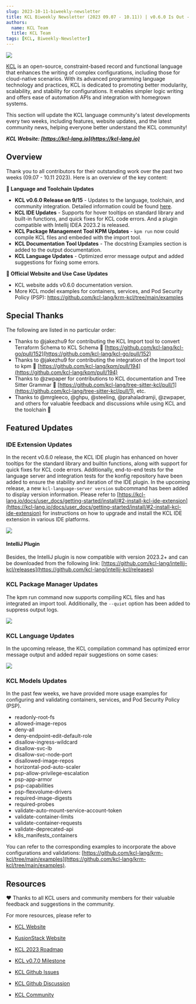 ```yaml
---
slug: 2023-10-11-biweekly-newsletter
title: KCL Biweekly Newsletter (2023 09.07 - 10.11)) | v0.6.0 Is Out - Enhancement on IDE Extensions and Package Management!
authors:
  name: KCL Team
  title: KCL Team
tags: [KCL, Biweekly-Newsletter]
---
```


![](/img/biweekly-newsletter.png)

[KCL](https://github.com/kcl-lang) is an open-source, constraint-based record and functional language that enhances the writing of complex configurations, including those for cloud-native scenarios. With its advanced programming language technology and practices, KCL is dedicated to promoting better modularity, scalability, and stability for configurations. It enables simpler logic writing and offers ease of automation APIs and integration with homegrown systems.

This section will update the KCL language community's latest developments every two weeks, including features, website updates, and the latest community news, helping everyone better understand the KCL community!

***KCL Website: [https://kcl-lang.io](https://kcl-lang.io)***

## Overview

Thank you to all contributors for their outstanding work over the past two weeks (09.07 - 10.11 2023). Here is an overview of the key content:

**🔧 Language and Toolchain Updates**

- **KCL v0.6.0 Release on 9/15** - Updates to the language, toolchain, and community integration. Detailed information could be found [here](/blog/2023-09-15-kcl-0.6.0-release/index.md).
- **KCL IDE Updates** - Supports for hover tooltips on standard library and built-in functions, and quick fixes for KCL code errors. And a plugin compatible with Intellij IDEA 2023.2 is released.
- **KCL Package Management Tool KPM Updates** - `kpm run` now could compile KCL files and embeded with the import tool.
- **KCL Documentation Tool Updates** - The docstring Examples section is added to the output documentation.
- **KCL Language Updates** - Optimized error message output and added suggestions for fixing some errors.

**📰 Official Website and Use Case Updates**

- KCL website adds v0.6.0 documentation version.
- More KCL model examples for containers, services, and Pod Security Policy (PSP): https://github.com/kcl-lang/krm-kcl/tree/main/examples

## Special Thanks

The following are listed in no particular order:

+ Thanks to @jakezhu9 for contributing the KCL Import tool to convert Terraform Schema to KCL Schema 🙌 [https://github.com/kcl-lang/kcl-go/pull/152](https://github.com/kcl-lang/kcl-go/pull/152)
+ Thanks to @jakezhu9 for contributing the integration of the Import tool to kpm 🙌 [https://github.com/kcl-lang/kpm/pull/194](https://github.com/kcl-lang/kpm/pull/194)
+ Thanks to @zwpaper for contributions to KCL documentation and Tree Sitter Grammar 🙌 [https://github.com/kcl-lang/tree-sitter-kcl/pull/1](https://github.com/kcl-lang/tree-sitter-kcl/pull/1), etc.
+ Thanks to @mrgleeco, @ghpu, @steeling, @prahaladramji, @zwpaper, and others for valuable feedback and discussions while using KCL and the toolchain 🙌

## Featured Updates

### IDE Extension Updates

In the recent v0.6.0 release, the KCL IDE plugin has enhanced on hover tooltips for the standard library and builtin functions, along with support for quick fixes for KCL code errors. Additionally, end-to-end tests for the language server and integration tests for the konfig repository have been added to ensure the stability and iteration of the IDE plugin. In the upcoming release, a new `kcl-language-server version` subcommand has been added to display version information. Please refer to [https://kcl-lang.io/docs/user_docs/getting-started/install/#2-install-kcl-ide-extension](https://kcl-lang.io/docs/user_docs/getting-started/install/#2-install-kcl-ide-extension) for instructions on how to upgrade and install the KCL IDE extension in various IDE platforms.

![](/img/docs/tools/Ide/vs-code/hover-built-in.png)

#### IntelliJ Plugin

Besides, the IntelliJ plugin is now compatible with version 2023.2+ and can be downloaded from the following link: [https://github.com/kcl-lang/intellij-kcl/releases](https://github.com/kcl-lang/intellij-kcl/releases)


### KCL Package Manager Updates

The kpm run command now supports compiling KCL files and has integrated an import tool. Additionally, the `--quiet` option has been added to suppress output logs.

![](/img/docs/tools/kpm/kpm-run-file.png)

### KCL Language Updates

In the upcoming release, the KCL compilation command has optimized error message output and added repair suggestions on some cases:

![](/img/blog/2023-10-11-kcl-biweekly-newsletter/error-suggestion.png)

### KCL Models Updates

In the past few weeks, we have provided more usage examples for configuring and validating containers, services, and Pod Security Policy (PSP). 

+ readonly-root-fs
+ allowed-image-repos
+ deny-all
+ deny-endpoint-edit-default-role
+ disallow-ingress-wildcard
+ disallow-svc-lb
+ disallow-svc-node-port
+ disallowed-image-repos
+ horizontal-pod-auto-scaler
+ psp-allow-privilege-escalation
+ psp-app-armor
+ psp-capabilities
+ psp-flexvolume-drivers
+ required-image-digests
+ required-probes
+ validate-auto-mount-service-account-token
+ validate-container-limits
+ validate-container-requests
+ validate-deprecated-api
+ k8s_manifests_containers

You can refer to the corresponding examples to incorporate the above configurations and validations: [https://github.com/kcl-lang/krm-kcl/tree/main/examples](https://github.com/kcl-lang/krm-kcl/tree/main/examples).


## Resources

❤️ Thanks to all KCL users and community members for their valuable feedback and suggestions in the community.

For more resources, please refer to

- [KCL Website](https://kcl-lang.io/)
- [KusionStack Website](https://kusionstack.io/)

- [KCL 2023 Roadmap](https://kcl-lang.io/docs/community/release-policy/roadmap)
- [KCL v0.7.0 Milestone](https://github.com/kcl-lang/kcl/milestone/7)
- [KCL Github Issues](https://github.com/kcl-lang/kcl/issues)
- [KCL Github Discussion](https://github.com/orgs/kcl-lang/discussions)
- [KCL Community](https://github.com/kcl-lang/community)
